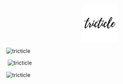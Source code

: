 <html>
  <head>
  <link rel="stylesheet" href="https://github.com/tricticle/tricticle/blob/main/style.css">
  </head>
  </body>
<div align="center" padding="20px">
<img class="hutao"align="center" src="20230330_131112_0000.png" height="100px" width="100px" border-radius="90%" object-fit="cover"></img>
</div>

<p><img align="center" src="https://github-readme-stats.vercel.app/api/top-langs?username=tricticle&show_icons=true&locale=en&layout=compact" alt="tricticle" /></p>

<p>&nbsp;<img align="center" src="https://github-readme-stats.vercel.app/api?username=tricticle&show_icons=true&locale=en" alt="tricticle" /></p>

<p><img align="center" src="https://github-readme-streak-stats.herokuapp.com/?user=tricticle&" alt="tricticle" /></p>
</body>
</html>
